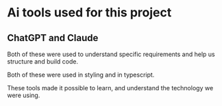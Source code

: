 # Ai tools used for this project

## ChatGPT and Claude

Both of these were used to understand specific requirements and help us structure and build code.

Both of these were used in styling and in typescript. 

These tools made it possible to learn, and understand the technology we were using.